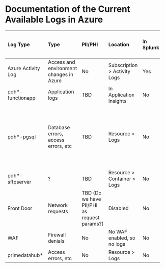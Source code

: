 # Documentation of the Current Available Logs in Azure

| Log Type           | Type                                    | PII/PHI                                     | Location                     | In Splunk | Required in Splunk for ATO | Notes                                                   |
| :----------------- | :-------------------------------------- | :------------------------------------------ | :--------------------------- | :-------- | :------------------------- | :------------------------------------------------------ |
| Azure Activity Log | Access and environment changes in Azure | No                                          | Subscription > Activity Logs | Yes       | Yes                        |                                                         |
| pdh*-functionapp   | Application logs                        | TBD                                         | In Application Insights      | No        | ?                          |                                                         |
| pdh*-pgsql         | Database errors, access errors, etc     | TBD                                         | Resource > Logs              | No        | ?                          | Could be other types of logs to capture like slow query |
| pdh*-sftpserver    | ?                                       | TBD                                         | Resource > Container > Logs  | No        | ?                          | Is this even in use?                                    |
| Front Door         | Network requests                        | TBD (Do we have PII/PHI as request params?) | Disabled                     | No        | ?                          | We should enable these logs                             |
| WAF                | Firewall denials                        | No                                          | No WAF enabled, so no logs   | No        | ?                          |                                                         |
| primedatahub*      | Access errors, etc                      | No                                          | Resource > Logs              | No        | ?                          |                                                         |